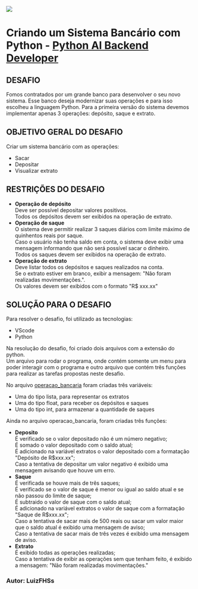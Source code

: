 ![](https://hermes.dio.me/tracks/648ef080-6c4b-4e54-bf72-34f62030f350.png)
# Criando um Sistema Bancário com Python - [Python AI Backend Developer](https://web.dio.me/track/coding-future-vivo-python-ai-backend-developer/)

## DESAFIO
Fomos contratados por um grande banco para desenvolver o seu novo sistema.
Esse banco deseja modernizar suas operações e para isso escolheu a linguagem Python.
Para a primeira versão do sistema devemos implementar apenas 3 operações: depósito, saque e extrato.

## OBJETIVO GERAL DO DESAFIO
Criar um sistema bancário com as operações:
 + Sacar
 + Depositar
 + Visualizar extrato

## RESTRIÇÕES DO DESAFIO
 + **Operação de depósito**<br>
   Deve ser possível depositar valores positivos.<br>
   Todos os depósitos devem ser exibidos na operação de extrato.
 + **Operação de saque**<br>
   O sistema deve permitir realizar 3 saques diários com limite máximo de quinhentos reais por saque.<br>
   Caso o usuário não tenha saldo em conta, o sistema deve exibir uma mensagem informando que não será possível sacar o dinheiro.<br>
   Todos os saques devem ser exibidos na operação de extrato.
 + **Operação de extrato**<br>
   Deve listar todos os depósitos e saques realizados na conta.<br>
   Se o extrato estiver em branco, exibir a mensagem: "Não foram realizadas movimentações.".<br>
   Os valores devem ser exibidos com o formato "R$ xxx.xx"

## SOLUÇÃO PARA O DESAFIO
Para resolver o desafio, foi utilizado as tecnologias:
 + VScode
 + Python

Na resolução do desafio, foi criado dois arquivos com a extensão do python.<br>
Um arquivo para rodar o programa, onde contém somente um menu para poder interagir com o programa e outro arquivo que contém três funções para realizar as tarefas propostas neste desafio.

No arquivo [operacao_bancaria](./Modules/operaco_bancaria.py) foram criadas três variáveis:
 + Uma do tipo lista, para representar os extratos
 + Uma do tipo float, para receber os depósitos e saques
 + Uma do tipo int, para armazenar a quantidade de saques

Ainda no arquivo operacao_bancaria, foram criadas três funções:
 + **Deposito**<br>
   É verificado se o valor depositado não é um número negativo;<br>
   É somado o valor depositado com o saldo atual;<br>
   É adicionado na variável extratos o valor depositado com a formatação "Depósito de R$xxx.xx";<br>
   Caso a tentativa de depositar um valor negativo é exibido uma mensagem avisando que houve um erro.
 + **Saque**<br>
   É verificada se houve mais de três saques;<br>
   É verificado se o valor de saque é menor ou igual ao saldo atual e se não passou do limite de saque;<br>
   É subtraido o valor de saque com o saldo atual;<br>
   É adicionado na variável extratos o valor de saque com a formatação "Saque de R$xxx.xx";<br>
   Caso a tentativa de sacar mais de 500 reais ou sacar um valor maior que o saldo atual é exibido uma mensagem de aviso;<br>
   Caso a tentativa de sacar mais de três vezes é exibido uma mensagem de aviso.
 + **Extrato**<br>
   É exibido todas as operações realizadas;<br>
   Caso a tentativa de exibir as operações sem que tenham feito, é exibido a mensagem: "Não foram realizadas movimentações."

### Autor: LuizFHSs
